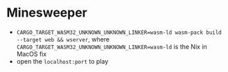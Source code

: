 # Minesweeper

- ```CARGO_TARGET_WASM32_UNKNOWN_UNKNOWN_LINKER=wasm-ld wasm-pack build --target web && wserver```, where ```CARGO_TARGET_WASM32_UNKNOWN_UNKNOWN_LINKER=wasm-ld``` is the Nix in MacOS fix
- open the ```localhost:port``` to play
